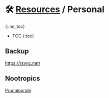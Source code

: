 # 🛠 [Resources](/README.md) / Personal
{:.no_toc}

* TOC
{:toc}


## Backup
https://rsync.net/

## Nootropics
[Prucalopride](https://www.eurekalert.org/news-releases/930043)
